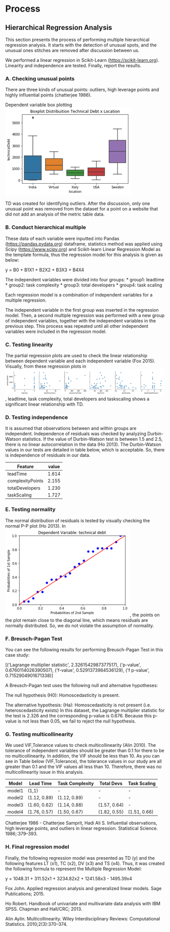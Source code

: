 # Process

## Hierarchical Regression Analysis

This section presents the process of performing multiple hierarchical regression analysis. It starts with the detection of unusual spots, and the unusual ones
stitches are removed after discussion between us.

We performed a linear regression in Scikit-Learn (https://scikit-learn.org). Linearity and independence are tested. Finally, report the results.

### A. Checking unusual points

There are three kinds of unusual points: outliers, high leverage points and highly influential points (chatterjee 1986). 

Dependent variable box plotting ![alt text][TD-Boxplot]

TD was created for identifying outliers. After the discussion, only one unusual point was removed from the dataset for a point on a website that did not add an analysis of the metric table data.

### B. Conduct hierarchical multiple

These data of each variable were inputted into Pandas (https://pandas.pydata.org) dataframe, statistics method was applied using Scipy (https://www.scipy.org) and Scikit-learn Linear Regression Model as the template formula, thus the regression model for this analysis is given as below:

y = B0 + B1X1 + B2X2 + B3X3 + B4X4

The independent variables were divided into four groups: 
    * group1: leadtime
    * group2: task complexity
    * group3: total developers
    * group4: task scaling

Each regression model is a combination of independent variables for a multiple regression.

The independent variable in the first group was inserted in the regression model. Then, a second multiple regression was performed with a new group of independent variables, together with the independent variables in the previous step. This process was repeated until all other independent variables were included in the regression model.

### C. Testing linearity

The partial regression plots are used to check the linear relationship between dependent variable and each independent variable (Fox 2015). Visually, from these regression plots in ![alt text][Regression], leadtime, task complexity, total developers and taskscaling shows a significant linear relationship with TD.

### D. Testing independence

It is assumed that observations between and within groups are independent. Independence of residuals was checked by analyzing Durbin-Watson statistics. If the value of Durbin-Watson test is between 1.5 and 2.5, there is no linear autocorrelation in the data (Ho 2013). The Durbin-Watson values in our tests are detailed in table below, which is acceptable. So, there is independence of residuals in our data.

| 	Feature 		   | value  | 
|-----------------|--------|
| leadTime			|	1.614	|
| complexityPoints| 	2.155	|
| totalDevelopers	| 	1.230	|
| taskScaling		| 	1.727	|

### E. Testing normality

The normal distribution of residuals is tested by visually checking the normal P-P plot (Ho 2013). In ![alt text][PPplot], the points on the plot remain close to the diagonal line, which means residuals are normally distributed. So, we do not violate the assumption of normality.

### F. Breusch-Pagan Test

You can see the following results for performing Breusch-Pagan Test in this case study: 

[('Lagrange multiplier statistic', 2.3261542987377517), ('p-value', 0.6760114026390507), ('f-value', 0.5291373984536129), ('f p-value', 0.7152904901671338)]

A Breusch-Pagan test uses the following null and alternative hypotheses:

The null hypothesis (H0): Homoscedasticity is present. 

The alternative hypothesis: (Ha): Homoscedasticity is not present (i.e. heteroscedasticity exists) In this dataset, the Lagrange multiplier statistic for the test is 2.326 and the corresponding p-value is 0.676. Because this p-value is not less than 0.05, we fail to reject the null hypothesis.

### G. Testing multicollinearity

We used VIF,Tolerance values to check multicollinearity (Alin 2010). The tolerance of independent variables should be greater than 0.1 for there to be no multicollinearity. In addition, the VIF should be less than 10. As you can see in Table below (VIF,Tolerance), the tolerance values in our study are all greater than 0.1 and the VIF values all less than 10. Therefore, there was no multicollinearity issue in this analysis.

| Model 	   | Lead Time 		| Task Complexity 	| Total Devs 	   | Task Scaling    |
|-----------|-----------------|--------------------|-----------------|-----------------|
| model1 	|    (1,1) 			| -              	   | -               | -               |
| model2 	|    (1.12, 0.89) | (1.12, 0.89) 		|  -              | -               |
| model3 	|    (1.60, 0.62) | (1.14, 0.88) 		| (1.57, 0.64) 	| -               |
| model4 	|    (1.76, 0.57) | (1.50, 0.67) 		| (1.82, 0.55) 	| (1.51, 0.66)    |

Chatterjee 1986 - Chatterjee Samprit, Hadi Ali S. Influential observations, high leverage points, and outliers in linear regression. Statistical Science. 1986;:379–393.

### H. Final regression model

Finally, the following regression model was presented as TD (y) and the following features LT (x1), TC (x2), DV (x3) and TS (x4). Thus, it was created the following formula  to represent the Multiple Regression Model:

y = 1048.31 + 311.52x1 + 3234.82x2 + 1241.58x3 - 1495.39x4


Fox John. Applied regression analysis and generalized linear models. Sage Publications; 2015.

Ho Robert. Handbook of univariate and multivariate data analysis with IBM SPSS. Chapman and Hall/CRC; 2013.

Alin Aylin. Multicollinearity. Wiley Interdisciplinary Reviews: Computational Statistics. 2010;2(3):370–374.


[TD-Boxplot]: https://github.com/Technical-Debt-Large-Scale/tdmls/blob/master/pictures/TDM-Boxplot.png "TD Bloxplot"
[Regression]: https://github.com/Technical-Debt-Large-Scale/tdmls/blob/master/pictures/Regression.png "Regression partial plots of independent variables against TD"
[PPplot]: https://github.com/Technical-Debt-Large-Scale/tdmls/blob/master/pictures/PPplot.png
